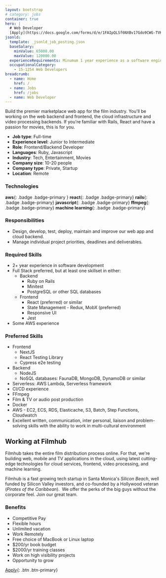 ```yaml
---
layout: bootstrap
# category: jobs
container: true
hero: |
  # Web Developer
  [Apply](https://docs.google.com/forms/d/e/1FAIpQLSf6NXBv17Gdo9CWG-TVK3Fv4T_DkC1Bq5grNIesfg8HRxJJQg/viewform?usp=sf_link){: .btn .btn-outline-warning .mt-3}
jsonld:
  template: _jsonld_job_posting.json
  baseSalary:
    minValue: 65000.00
    maxValue: 120000.00
  experienceRequirements: Minumum 1 year experience as a software engineer
  occupationalCategory:
    - 15-1254 Web Developers
breadcrumb:
  - name: Home
    href: /
  - name: Jobs
    href: /jobs
  - name: Web Developer
---
```

Build the premier marketplace web app for the film industry.
You'll be working on the web backend and frontend, the cloud infrastructure and video processing backends.
If you're familiar with Rails, React and have a passion for movies, this is for you.

- **Job type**: Full-time
- **Experience level**: Junior to Intermediate
- **Role**: Frontend/Backend Developer
- **Languages**: Ruby, Javascript
- **Industry**: Tech, Entertainment, Movies
- **Company size**: 10-20 people
- **Company type**: Private, Startup
- **Location**: Remote

### Technologies

**aws**{: .badge .badge-primary }
**react**{: .badge .badge-primary}
**rails**{: .badge .badge-primary}
**javascript**{: .badge .badge-primary}
**ffmpeg**{: .badge .badge-primary}
**machine learning**{: .badge .badge-primary}

### Responsibilities

- Design, develop, test, deploy, maintain and improve our web app and cloud backend.
- Manage individual project priorities, deadlines and deliverables.

### Required Skills

- 2+ year experience in software development
- Full Stack preferred, but at least one skillset in either:
  - Backend
    + Ruby on Rails
    + Minitest
    + PostgreSQL or other SQL databases
  - Frontend
    + React (preferred) or similar
    + State Management - Redux, MobX (preferred)
    + Responsive UI
    + Jest
- Some AWS experience

### Preferred Skills

- Frontend
  + NextJS
  + React Testing Library
  + Cypress e2e testing
- Backend
  + NodeJS
  + NoSQL databases: FaunaDB, MongoDB, DynamoDB or similar
- Serverless: AWS Lambda, Serverless framework
- CI/CD experience
- FFmpeg
- Film & TV or audio post production
- Docker
- AWS - EC2, ECS, RDS, Elasticache, S3, Batch, Step Functions, Cloudwatch
- Excellent written, communication, inter personal, liaison and
problem-solving skills with the ability to work in multi-cultural environment

## Working at Filmhub

Filmhub takes the entire film distribution process online. For that, we're building web, mobile and TV applications in the cloud, using latest cutting-edge technologies for cloud services, frontend, video processing, and machine learning.

Filmhub is a fast growing tech startup in Santa Monica's _Silicon Beach_, well funded by Silicon Valley investors, and co-founded by a Hollywood veteran (_Pirates of the Caribbean_).  We offer the perks of the big guys without the corporate feel. Join our great team.

### Benefits

- Competitive Pay
- Flexible hours
- Unlimited vacation
- Work Remotely
- Free choice of MacBook or Linux laptop
- $200/yr book budget
- $2000/yr training classes
- Work on high visibility projects
- Opportunity to grow

[Apply](https://docs.google.com/forms/d/e/1FAIpQLSf6NXBv17Gdo9CWG-TVK3Fv4T_DkC1Bq5grNIesfg8HRxJJQg/viewform?usp=sf_link){: .btn .btn-primary}

